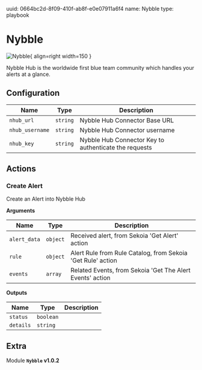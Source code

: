 uuid: 0664bc2d-8f09-410f-ab8f-e0e07911a6f4
name: Nybble
type: playbook

# Nybble

![Nybble](/assets/playbooks/library/nybble.png){ align=right width=150 }

Nybble Hub is the worldwide first blue team community which handles your alerts at a glance.

## Configuration

| Name      |  Type   |  Description  |
| --------- | ------- | --------------------------- |
| `nhub_url` | `string` | Nybble Hub Connector Base URL |
| `nhub_username` | `string` | Nybble Hub Connector username |
| `nhub_key` | `string` | Nybble Hub Connector Key to authenticate the requests |

## Actions

### Create Alert

Create an Alert into Nybble Hub

**Arguments**

| Name      |  Type   |  Description  |
| --------- | ------- | --------------------------- |
| `alert_data` | `object` | Received alert, from Sekoia 'Get Alert' action |
| `rule` | `object` | Alert Rule from Rule Catalog, from Sekoia 'Get Rule' action |
| `events` | `array` | Related Events, from Sekoia 'Get The Alert Events' action |


**Outputs**

| Name      |  Type   |  Description  |
| --------- | ------- | --------------------------- |
| `status` | `boolean` |  |
| `details` | `string` |  |


## Extra

Module **`Nybble` v1.0.2**